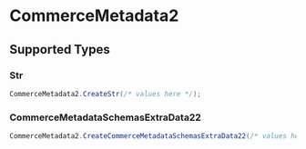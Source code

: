 # CommerceMetadata2


## Supported Types

### Str

```csharp
CommerceMetadata2.CreateStr(/* values here */);
```

### CommerceMetadataSchemasExtraData22

```csharp
CommerceMetadata2.CreateCommerceMetadataSchemasExtraData22(/* values here */);
```
